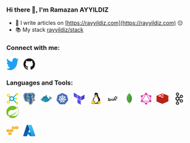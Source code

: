 ### Hi there 👋, I'm Ramazan AYYILDIZ

- 📝 I write articles on [https://rayyildiz.com](https://rayyildiz.com) 😔
- 📚 My stack [rayyildiz/stack](https://stackshare.io/rayyildiz/stack)

### Connect with me:

<p align="left">
<a href="https://X.com/rayyildiz" target="blank"><img align="center" src="icons/twitter.svg" alt="rayyildiz" height="32" /></a> &nbsp;
<a href="https://github.com/rayyildiz" target="blank"><img align="center" src="icons/github.svg" alt="rayyildiz" height="32" /></a> &nbsp;
</p>

### Languages and Tools:

<!--
<p align="left"> 
<a href="https://golang.org" target="_blank"><img src="icons/go.svg" alt="go" height="32"/></a> &nbsp;
<a href="https://www.rust-lang.org/" target="_blank"><img src="icons/rust.svg" alt="rust"  height="32"/></a> &nbsp;
<a href="https://www.python.org/" target="_blank"><img src="icons/python.svg" alt="python" height="32"/></a> &nbsp;
<a href="https://www.java.com" target="_blank"><img src="icons/java.svg" alt="java"  height="32"/></a> 
</p>
-->

<p align="left"> 
  
<a href="https://en.wikipedia.org/wiki/Big_data" target="_blank"><img src="icons/bigdata.svg" alt="big data"  height="32"/></a> &nbsp; 
<a href="https://www.postgresql.org" target="_blank"><img src="icons/postgresql.svg" alt="postgresql"  height="32"/></a> &nbsp; 
<a href="https://www.docker.com/" target="_blank"><img src="icons/docker.svg" alt="docker"  height="32"/></a> &nbsp; 
<a href="https://kubernetes.io" target="_blank"><img src="icons/kubernetes.svg" alt="kubernetes"  height="32"/></a> &nbsp;
<a href="https://terraform.io" target="_blank"><img src="icons/terraform.svg" alt="kubernetes"  height="32"/></a> &nbsp; 
<a href="https://www.linux.org/" target="_blank"><img src="icons/linux.svg" alt="linux"  height="32"/></a> &nbsp; 
<a href="https://spark.apache.org/" target="_blank"><img src="icons/spark.svg" alt="apache spark"  height="32"/></a> &nbsp; 
<a href="https://www.mongodb.org" target="_blank"><img src="icons/mongodb.svg" alt="mongodb"  height="32"/></a> &nbsp; 
<a href="https://graphql.org" target="_blank"><img src="icons/graphql.svg" alt="GraphQL"  height="32"/></a> &nbsp;
<a href="https://redis.io" target="_blank"><img src="icons/redis.svg" alt="Redis"  height="32"/></a> &nbsp;
<a href="https://kafka.apache.org/" target="_blank"><img src="icons/apachekafka.svg" alt="kafka" height="32"/></a> &nbsp;
<a href="https://spring.io/" target="_blank"><img src="icons/spring.svg" alt="spring"  height="32"/></a> &nbsp;
</p>


<p align="left"> 
<a href="https://aws.amazon.com/" target="_blank"><img src="icons/aws.svg" alt="aws"  height="32"/></a> &nbsp;
<a href="https://azure.com/" target="_blank"><img src="icons/azure.svg" alt="aws"  height="32"/></a> &nbsp; 
</p>

